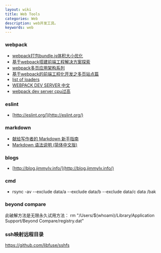 ```yaml
---
layout: wiki
title: Web Tools
categories: Web
description: web开发工具。
keywords: web
---
```


### webpack
- [webpack打包bundle.js体积大小优化](https://github.com/youngwind/blog/issues/65)
- [基于webpack搭建前端工程解决方案探索](https://github.com/chemdemo/chemdemo.github.io/issues/10)
- [webpack多页应用架构系列](https://segmentfault.com/a/1190000006843916)
- [基于webpack的前端工程化开发之多页站点篇](https://segmentfault.com/a/1190000004511992)
- [list of loaders](http://webpack.github.io/docs/list-of-loaders.html)
- [WEBPACK DEV SERVER 中文](http://www.jianshu.com/p/941bfaf13be1)
- [webpack dev server cpu过高](https://github.com/webpack/webpack-dev-server/issues/172)

### eslint
- [http://eslint.org/](http://eslint.org/)

### markdown
- [献给写作者的 Markdown 新手指南](http://www.jianshu.com/p/q81RER)
- [Markdown 语法说明 (简体中文版)](http://wowubuntu.com/markdown/index.html)

### blogs
- [http://blog.jimmylv.info/](http://blog.jimmylv.info/)


### cmd
- rsync -av --exclude data/a --exclude data/b --exclude data/c data /bak

### beyond compare
此破解方法是无限永久试用方法：
rm "/Users/$(whoami)/Library/Application Support/Beyond Compare/registry.dat"

### ssh映射远程目录
https://github.com/libfuse/sshfs
